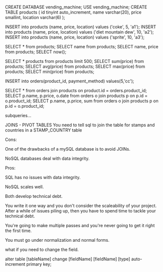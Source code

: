 CREATE DATABASE vending_machine;
USE vending_machine;
CREATE TABLE products (
    id tinyint auto_increment,
    name varchar(20),
    price smallint,
    location varchar(6)
);

INSERT into products (name, price, location) values ('coke', 5, 'a1');
INSERT into products (name, price, location) values ('diet mountain dew', 10, 'a2');
INSERT into products (name, price, location) values ('sprite', 10, 'a3');

SELECT * from products;
SELECT name from products;
SELECT name, price from products;
SELECT now();

SELECT * products from products limit 500;
SELECT sum(price) from products;
SELECT avg(price) from products;
SELECT max(price) from products;
SELECT min(price) from products;

INSERT into orders(product_id, payment_method) values(5,'cc');

SELECT * from orders join products on product.id = orders.product_id;
SELECT p.name, p.price, o.date from orders o join products p on p.id = o.product_id;
SELECT p.name, p.price, sum from orders o join products p on p.id = o.product_id;

subqueries...


<!-- Creating a Stamp Data Model -->
JOINS - PIVOT TABLES
You need to tell sql to join the table for stamps and countries in a STAMP_COUNTRY table

Cons: 

One of the drawbacks of a mySQL database is to avoid JOINs. 

NoSQL databases deal with data integrity.

Pros: 

SQL has no issues with data integrity.

NoSQL scales well.

Both develop technical debt. 

You write it one way and you don't consider the scaleability of your project. After a while of issues piling up, then you have to spend time to tackle your technical debt.

You're going to make multiple passes and you're never going to get it right the first time. 

You must go under normalization and normal forms. 

what if you need to change the field.

alter table [tableName] change [fieldName] [fieldName] [type] auto-increment primary key;








